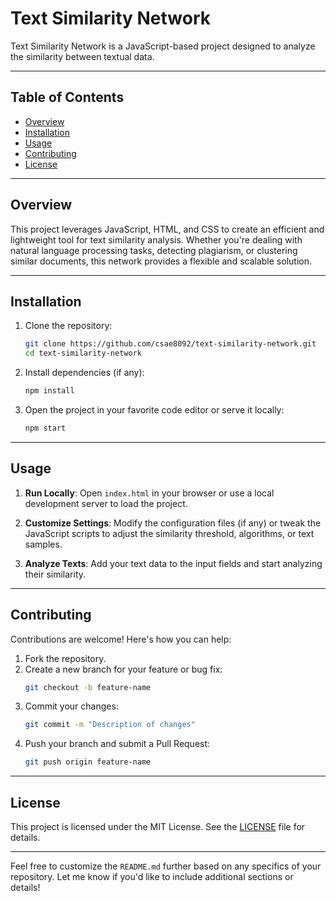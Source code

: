 # Text Similarity Network

Text Similarity Network is a JavaScript-based project designed to analyze the similarity between textual data.

---

## Table of Contents
- [Overview](#overview)
- [Installation](#installation)
- [Usage](#usage)
- [Contributing](#contributing)
- [License](#license)

---

## Overview

This project leverages JavaScript, HTML, and CSS to create an efficient and lightweight tool for text similarity analysis. Whether you're dealing with natural language processing tasks, detecting plagiarism, or clustering similar documents, this network provides a flexible and scalable solution.

---

## Installation

1. Clone the repository:
   ```bash
   git clone https://github.com/csae8092/text-similarity-network.git
   cd text-similarity-network
   ```

2. Install dependencies (if any):
   ```bash
   npm install
   ```

3. Open the project in your favorite code editor or serve it locally:
   ```bash
   npm start
   ```

---

## Usage

1. **Run Locally**:
   Open `index.html` in your browser or use a local development server to load the project.

2. **Customize Settings**:
   Modify the configuration files (if any) or tweak the JavaScript scripts to adjust the similarity threshold, algorithms, or text samples.

3. **Analyze Texts**:
   Add your text data to the input fields and start analyzing their similarity.

---

## Contributing

Contributions are welcome! Here's how you can help:

1. Fork the repository.
2. Create a new branch for your feature or bug fix:
   ```bash
   git checkout -b feature-name
   ```
3. Commit your changes:
   ```bash
   git commit -m "Description of changes"
   ```
4. Push your branch and submit a Pull Request:
   ```bash
   git push origin feature-name
   ```

---

## License

This project is licensed under the MIT License. See the [LICENSE](LICENSE) file for details.

---

Feel free to customize the `README.md` further based on any specifics of your repository. Let me know if you'd like to include additional sections or details!
